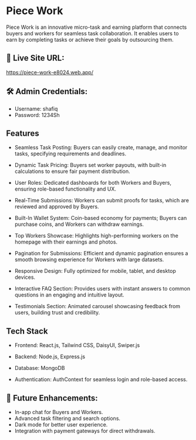 
# Piece Work


Piece Work is an innovative micro-task and earning platform that connects buyers and workers for seamless task collaboration. It enables users to earn by completing tasks or achieve their goals by outsourcing them.




## 🔗 Live Site URL:
https://piece-work-e8024.web.app/


## 🛠️ Admin Credentials:

- Username: shafiq
- Password: 1234Sh


## Features

- Seamless Task Posting: Buyers can easily create, manage, and monitor tasks, specifying requirements and deadlines.

- Dynamic Task Pricing: Buyers set worker payouts, with built-in calculations to ensure fair payment distribution.

- User Roles: Dedicated dashboards for both Workers and Buyers, ensuring role-based functionality and UX.

- Real-Time Submissions: Workers can submit proofs for tasks, which are reviewed and approved by Buyers.
- Built-In Wallet System: Coin-based economy for payments; Buyers can purchase coins, and Workers can withdraw earnings.

- Top Workers Showcase: Highlights high-performing workers on the homepage with their earnings and photos.

- Pagination for Submissions: Efficient and dynamic pagination ensures a smooth browsing experience for Workers with large datasets.

- Responsive Design: Fully optimized for mobile, tablet, and desktop devices.

- Interactive FAQ Section: Provides users with instant answers to common questions in an engaging and intuitive layout.
- Testimonials Section: Animated carousel showcasing feedback from users, building trust and credibility.





## Tech Stack

- Frontend: React.js, Tailwind CSS, DaisyUI, Swiper.js

- Backend: Node.js, Express.js
- Database: MongoDB
- Authentication: AuthContext for seamless login and role-based access.


## 📌 Future Enhancements:
- In-app chat for Buyers and Workers.
- Advanced task filtering and search options.
- Dark mode for better user experience.
- Integration with payment gateways for direct withdrawals.



